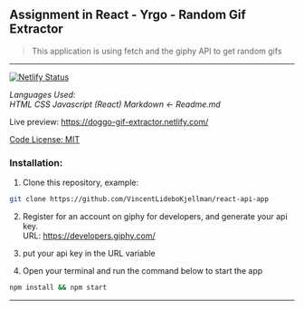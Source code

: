 ## Assignment in React - Yrgo - Random Gif Extractor

> This application is using fetch and the giphy API to get random gifs
---

[![Netlify Status](https://api.netlify.com/api/v1/badges/cd6edf96-693a-43cb-ab4c-899c5b82cef1/deploy-status)]()



_Languages Used:_ <br/>
_HTML CSS Javascript (React) Markdown <- Readme.md_

Live preview:
https://doggo-gif-extractor.netlify.com/

[Code License: MIT](https://choosealicense.com/licenses/mit/)

### Installation:

1. Clone this repository, example:
```Bash
git clone https://github.com/VincentLideboKjellman/react-api-app
```

2. Register for an account on giphy for developers, and generate your api key.<br/>URL: https://developers.giphy.com/

3. put your api key in the URL variable <br/>


4. Open your terminal and run the command below to start the app
```Bash
npm install && npm start
```

---